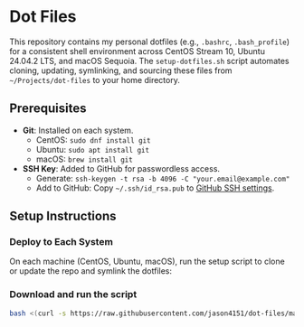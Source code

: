 # Dot Files
This repository contains my personal dotfiles (e.g., `.bashrc`, `.bash_profile`) for a consistent shell environment across CentOS Stream 10, Ubuntu 24.04.2 LTS, and macOS Sequoia. The `setup-dotfiles.sh` script automates cloning, updating, symlinking, and sourcing these files from `~/Projects/dot-files` to your home directory.

## Prerequisites

- **Git**: Installed on each system.
  - CentOS: `sudo dnf install git`
  - Ubuntu: `sudo apt install git`
  - macOS: `brew install git`
- **SSH Key**: Added to GitHub for passwordless access.
  - Generate: `ssh-keygen -t rsa -b 4096 -C "your.email@example.com"`
  - Add to GitHub: Copy `~/.ssh/id_rsa.pub` to [GitHub SSH settings](https://github.com/settings/keys).

## Setup Instructions

### Deploy to Each System
On each machine (CentOS, Ubuntu, macOS), run the setup script to clone or update the repo and symlink the dotfiles:

### Download and run the script
```bash
bash <(curl -s https://raw.githubusercontent.com/jason4151/dot-files/main/setup-dotfiles.sh)